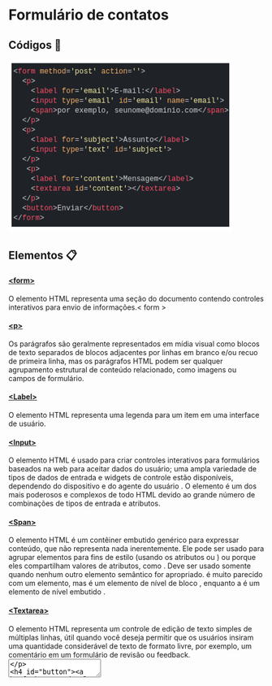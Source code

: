 # Formulário de contatos 


## Códigos 🚀


 <img src="Imagem-gif/contato.PNG"></a>


## Elementos 📋


#### [&lt;form&gt;](https://developer.mozilla.org/en-US/docs/Web/HTML/Element/form)


 O elemento HTML representa uma seção do documento contendo controles interativos para envio de informações.< form >


#### [&lt;p&gt;](https://developer.mozilla.org/en-US/docs/Web/HTML/Element/p)


Os parágrafos são geralmente representados em mídia visual como blocos de texto separados de blocos adjacentes por linhas em branco e/ou recuo de primeira linha, mas os parágrafos HTML podem ser qualquer agrupamento estrutural de conteúdo relacionado, como imagens ou campos de formulário.<p>


#### [&lt;Label&gt;](https://developer.mozilla.org/en-US/docs/Web/HTML/Element/label)


 O elemento HTML representa uma legenda para um item em uma interface de usuário. <label>


#### [&lt;Input&gt;](https://developer.mozilla.org/en-US/docs/Web/HTML/Element/input)


 O elemento HTML é usado para criar controles interativos para formulários baseados na web para aceitar dados do usuário; uma ampla variedade de tipos de dados de entrada e widgets de controle estão disponíveis, dependendo do dispositivo e do agente do usuário . O elemento é um dos mais poderosos e complexos de todo HTML devido ao grande número de combinações de tipos de entrada e atributos.


#### [&lt;Span&gt;](https://developer.mozilla.org/en-US/docs/Web/HTML/Element/span)


 O elemento HTML é um contêiner embutido genérico para expressar conteúdo, que não representa nada inerentemente. Ele pode ser usado para agrupar elementos para fins de estilo (usando os atributos ou ) ou porque eles compartilham valores de atributos, como . Deve ser usado somente quando nenhum outro elemento semântico for apropriado. é muito parecido com um elemento, mas é um elemento de nível de bloco , enquanto a é um elemento de nível embutido . <span>
 

#### [&lt;Textarea&gt;](https://developer.mozilla.org/en-US/docs/Web/HTML/Element/textarea)


 O elemento HTML representa um controle de edição de texto simples de múltiplas linhas, útil quando você deseja permitir que os usuários insiram uma quantidade considerável de texto de formato livre, por exemplo, um comentário em um formulário de revisão ou feedback. <textarea>
 

#### [&lt;Button&gt;](https://developer.mozilla.org/en-US/docs/Web/HTML/Element/button)


O elemento HTML é um elemento interativo ativado por um usuário com mouse, teclado, dedo, comando de voz ou outra tecnologia assistiva. Uma vez ativado, ele executa uma ação, como enviar um formulário ou abrir uma caixa de diálogo.<button> 


####  [&lt;H1&gt;](eveloper.mozilla.org/en-US/docs/Web/HTML/Element/Heading_Elements)


 Os elementos HTML < h1 > a < h6 > representam seis níveis de títulos de seção. < h1 > é o nível de seção mais alto e < h6 > é o mais baixo. Por padrão, todos os elementos de título criam uma caixa em nível de bloco no layout, começando em uma nova linha e ocupando toda a largura disponível no bloco que os contém.


### Atributos 🧭

 

#### * Methood *


O atributo method define qual o método HTTP para enviar os dados (ele pode ser "GET" ou "POST".


#### * For *


 O foratributo é um atributo permitido para < label >e < output >. Quando usado em um < label > elemento, indica o elemento do formulário que este rótulo descreve. Quando usado em um < output > elemento, permite um relacionamento explícito entre os elementos que representam valores usados na saída.


#### * Type *


o type é usado para especificar o tipo de conteúdo que essa tag link está importando, o valor do atributo deve ser um MIME type como "text/html", "text/css" e assim por diante.


 ## Fontes
[Mozilla](https://developer.mozilla.org/en-US/docs/Web/HTML/Element/form) - Site de Pesquisa.

[Iohhans](https://gist.github.com/lohhans/f8da0b147550df3f96914d3797e9fb89) - Site de Pesquisa.

[Convertio](https://convertio.co/pt/download/a21a4a2be8fdd7aa4196e2b59a1760a742b662/) - Convertor de vídeo.

## Tecnologias utilizadas 🛠️ 

* HTML5

* CSS3

* Github

## Status de conclusão

* Inicio - *20/09/23* 

* Conclusão - *29/09/23*

## Imagem do Projeto

![imagem do projeto](Imagem-gif/gravacao.gif)

